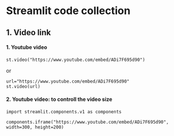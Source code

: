 # Streamlit code collection

## 1. Video link

#### 1. Youtube video

```
st.video("https://www.youtube.com/embed/ADi7F695d90")
```

or

```
url="https://www.youtube.com/embed/ADi7F695d90"
st.video(url)
```


#### 2. Youtube video: to controll the video size
   
```
import streamlit.components.v1 as components

components.iframe("https://www.youtube.com/embed/ADi7F695d90", width=300, height=200)
```


